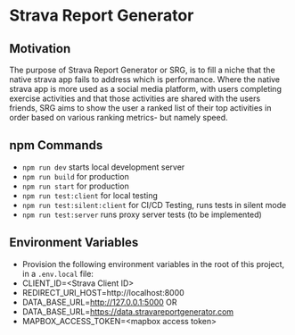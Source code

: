 # Strava Report Generator

## Motivation

The purpose of Strava Report Generator or SRG, is to fill a niche that the native strava app fails to address which is performance. Where the native strava app is more used as a social media platform, with users completing exercise activities and that those activities are shared with the users friends, SRG aims to show the user a ranked list of their top activities in order based on various ranking metrics- but namely speed.

## npm Commands

- `npm run dev` starts local development server
- `npm run build` for production
- `npm run start` for production
- `npm run test:client` for local testing
- `npm run test:silent:client` for CI/CD Testing, runs tests in silent mode
- `npm run test:server` runs proxy server tests (to be implemented)

## Environment Variables

- Provision the following environment variables in the root of this project, in a `.env.local` file:
- CLIENT_ID=\<Strava Client ID\>
- REDIRECT_URI_HOST=http://localhost:8000
- DATA_BASE_URL=http://127.0.0.1:5000
  OR
- DATA_BASE_URL=https://data.stravareportgenerator.com
- MAPBOX_ACCESS_TOKEN=\<mapbox access token\>
